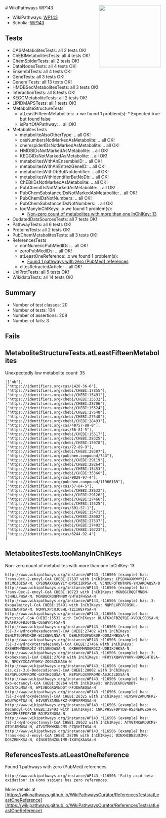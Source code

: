<img style="float: right; width: 200px" src="https://upload.wikimedia.org/wikipedia/commons/thumb/8/83/Wplogo_with_text_500.png/640px-Wplogo_with_text_500.png" />
# WikiPathways WP143

* WikiPathways: [WP143](https://new.wikipathways.org/pathways/WP143)
* Scholia: [WP143](https://scholia.toolforge.org/wikipathways/WP143)
## Tests
* CASMetabolitesTests: all 2 tests OK!
* ChEBIMetabolitesTests: all 4 tests OK!
* ChemSpiderTests: all 2 tests OK!
* DataNodesTests: all 4 tests OK!
* EnsemblTests: all 4 tests OK!
* GeneTests: all 3 tests OK!
* GeneralTests: all 13 tests OK!
* HMDBSecMetabolitesTests: all 3 tests OK!
* InteractionTests: all 8 tests OK!
* KEGGMetaboliteTests: all 2 tests OK!
* LIPIDMAPSTests: all 1 tests OK!
* MetaboliteStructureTests
    * atLeastFifteenMetabolites: .x we found 1 problem(s):
            * Expected true but found false
    * isPartOfAPathway: .. all OK!
* MetabolitesTests
    * metaboliteAlsoOtherType: .. all OK!
    * casNumbersNotMarkedAsMetabolite: .. all OK!
    * chemspiderIDsNotMarkedAsMetabolite: .. all OK!
    * HMDBIDsNotMarkedAsMetabolite: .. all OK!
    * KEGGIDsNotMarkedAsMetabolite: .. all OK!
    * metabolitesWithAnEnsembleID: .. all OK!
    * metabolitesWithAnEntrezGeneID: .. all OK!
    * metabolitesWithDbButNoIdentifier: .. all OK!
    * metabolitesWithIdentifierButNoDb: .. all OK!
    * ChEBIIDsNotMarkedAsMetabolite: .. all OK!
    * PubChemIDsNotMarkedAsMetabolite: .. all OK!
    * PubChemSubstanceIDsNotMarkedAsMetabolite: .. all OK!
    * PubChemIDsNotNumbers: .. all OK!
    * PubChemSubstanceIDsNotNumbers: .. all OK!
    * tooManyInChIKeys: .x we found 1 problem(s):
        * [Non-zero count of metabolites with more than one InChIKey: 13](#f79c6c75)
* OudatedDataSourcesTests: all 7 tests OK!
* PathwayTests: all 6 tests OK!
* ProteinsTests: all 2 tests OK!
* PubChemMetabolitesTests: all 3 tests OK!
* ReferencesTests
    * nonNumericPubMedIDs: .. all OK!
    * zeroPubMedIDs: .. all OK!
    * atLeastOneReference: .x we found 1 problem(s):
        * [Found 1 pathways with zero (PubMed) references](#d0a459f0)
    * citesRetractedArticle: .. all OK!
* UniProtTests: all 5 tests OK!
* WikidataTests: all 14 tests OK!


## Summary

* Number of test classes: 20
* Number of tests: 104
* Number of assertions: 208
* Number of fails: 3

## Fails

<a name="3b0f9b83" />

## MetaboliteStructureTests.atLeastFifteenMetabolites

Unexpectedly low metabolite count: 35

```
[["mb"],
["https://identifiers.org/cas/1420-36-6"],
["https://identifiers.org/chebi/CHEBI:17855"],
["https://identifiers.org/chebi/CHEBI:15491"],
["https://identifiers.org/chebi/CHEBI:15532"],
["https://identifiers.org/chebi/CHEBI:28706"],
["https://identifiers.org/chebi/CHEBI:15524"],
["https://identifiers.org/chebi/CHEBI:27648"],
["https://identifiers.org/chebi/CHEBI:27540"],
["https://identifiers.org/chebi/CHEBI:28493"],
["https://identifiers.org/cas/40757-80-0"],
["https://identifiers.org/cas/56-81-5"],
["https://identifiers.org/chebi/CHEBI:15517"],
["https://identifiers.org/chebi/CHEBI:28325"],
["https://identifiers.org/chebi/CHEBI:15978"],
["https://identifiers.org/cas/72-89-9"],
["https://identifiers.org/chebi/CHEBI:28387"],
["https://identifiers.org/pubchem.compound/743"],
["https://identifiers.org/chebi/CHEBI:29119"],
["https://identifiers.org/chebi/CHEBI:28264"],
["https://identifiers.org/chebi/CHEBI:15453"],
["https://identifiers.org/chebi/CHEBI:35366"],
["https://identifiers.org/cas/9029-97-4"],
["https://identifiers.org/pubchem.compound/11966169"],
["https://identifiers.org/cas/57-04-5"],
["https://identifiers.org/chebi/CHEBI:28632"],
["https://identifiers.org/chebi/CHEBI:29126"],
["https://identifiers.org/chebi/CHEBI:27466"],
["https://identifiers.org/chebi/CHEBI:15525"],
["https://identifiers.org/cas/591-57-1"],
["https://identifiers.org/chebi/CHEBI:15471"],
["https://identifiers.org/chebi/CHEBI:28002"],
["https://identifiers.org/chebi/CHEBI:27537"],
["https://identifiers.org/chebi/CHEBI:27402"],
["https://identifiers.org/chebi/CHEBI:10723"],
["https://identifiers.org/cas/6244-92-4"]
]
```

<a name="f79c6c75" />

## MetabolitesTests.tooManyInChIKeys

Non-zero count of metabolites with more than one InChIKey: 13
```
http://www.wikipathways.org/instance/WP143_r116506 (example) has: Trans-Oct-2-enoyl-CoA CHEBI:27537 with InChIKeys: CPSDNAXXKWVYIY-NTLMCJQISA-N, CPSDNAXXKWVYIY-DPSCIZRPSA-N, VJNXUFOTKNTNPG-YNJARDAQSA-O
http://www.wikipathways.org/instance/WP143_r116506 (example) has: Trans-Dec-2-enoyl-CoA CHEBI:10723 with InChIKeys: MGNBGCRQQFMNBM-YJHHLLFWSA-N, MGNBGCRQQFMNBM-VHTAIFHGSA-N
http://www.wikipathways.org/instance/WP143_r116506 (example) has: 3-Oxopalmitoyl-CoA CHEBI:15491 with InChIKeys: NQMPLXPCRJOSHL-BBECNAHFSA-N, NQMPLXPCRJOSHL-TZIIWEFPSA-N
http://www.wikipathways.org/instance/WP143_r116506 (example) has: Myristoyl-CoA CHEBI:15532 with InChIKeys: DUAFKXOFBZQTQE-XVDJLSDJSA-N, DUAFKXOFBZQTQE-QSGBVPJFSA-N
http://www.wikipathways.org/instance/WP143_r116506 (example) has: (S)-3-Hydroxyhexadecanoyl-CoA CHEBI:27402 with InChIKeys: DEHLMTDDPWDRDR-BCIKBWLNSA-N, DEHLMTDDPWDRDR-QQOJFMBSSA-N
http://www.wikipathways.org/instance/WP143_r116506 (example) has: (S)-3-Hydroxytetradecanoyl-CoA CHEBI:27466 with InChIKeys: OXBHKMHNDGRDCZ-STLSENOWSA-N, OXBHKMHNDGRDCZ-UOBIXJHKSA-N
http://www.wikipathways.org/instance/WP143_r116506 (example) has: 3-Oxohexanoyl-CoA CHEBI:27648 with InChIKeys: NFOYYXQAVVYWKV-HDRQGHTBSA-N, NFOYYXQAVVYWKV-ZOGSZLKASA-N
http://www.wikipathways.org/instance/WP143_r116506 (example) has: cis,cis-3,6-Dodecadienoyl-CoA CHEBI:28002 with InChIKeys: KEPSPLQXVPROMK-GXFXHJQUSA-N, KEPSPLQXVPROMK-ASJCJLDXSA-N
http://www.wikipathways.org/instance/WP143_r116506 (example) has: 3-Oxo-octanoyl-CoA CHEBI:28264 with InChIKeys: WPIVBCGRGVNDDT-CECATXLMSA-N, WPIVBCGRGVNDDT-FFJUWABQSA-N
http://www.wikipathways.org/instance/WP143_r116506 (example) has: (S)-3-Hydroxydecanoyl-CoA CHEBI:28325 with InChIKeys: HIVSMYZAMUNFKZ-WQUYVQPTSA-N, HIVSMYZAMUNFKZ-PNPVFPMQSA-N
http://www.wikipathways.org/instance/WP143_r116506 (example) has: Decanoyl-CoA CHEBI:28493 with InChIKeys: CNKJPHSEFDPYDB-HSJNEKGZSA-N, CNKJPHSEFDPYDB-BOJFXZHGSA-N
http://www.wikipathways.org/instance/WP143_r116506 (example) has: (S)-3-Hydroxyoctanoyl-CoA CHEBI:28632 with InChIKeys: ATVGTMKWKDUCMS-OTOYJEMWSA-N, ATVGTMKWKDUCMS-FZQVHTIWSA-N
http://www.wikipathways.org/instance/WP143_r116506 (example) has: Trans-Hex-2-enoyl-CoA CHEBI:28706 with InChIKeys: OINXHIBNZUUIMR-DOSZRKKKSA-N, OINXHIBNZUUIMR-IXUYQXAASA-N
```

<a name="d0a459f0" />

## ReferencesTests.atLeastOneReference

Found 1 pathways with zero (PubMed) references
```
http://www.wikipathways.org/instance/WP143_r116506 'Fatty acid beta-oxidation' in Homo sapiens has zero references; 
```

More details at [https://wikipathways.github.io/WikiPathwaysCurator/ReferencesTests/atLeastOneReference](https://wikipathways.github.io/WikiPathwaysCurator/ReferencesTests/atLeastOneReference)

